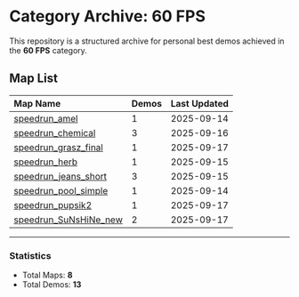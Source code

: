 # Category Archive: 60 FPS

This repository is a structured archive for personal best demos achieved in the **60 FPS** category.

## Map List

| Map Name | Demos | Last Updated |
| :--- | :---- | :--- |
| [speedrun_amel](./speedrun_amel) | 1 | 2025-09-14 |
| [speedrun_chemical](./speedrun_chemical) | 3 | 2025-09-16 |
| [speedrun_grasz_final](./speedrun_grasz_final) | 1 | 2025-09-17 |
| [speedrun_herb](./speedrun_herb) | 1 | 2025-09-15 |
| [speedrun_jeans_short](./speedrun_jeans_short) | 3 | 2025-09-15 |
| [speedrun_pool_simple](./speedrun_pool_simple) | 1 | 2025-09-14 |
| [speedrun_pupsik2](./speedrun_pupsik2) | 1 | 2025-09-17 |
| [speedrun_SuNsHiNe_new](./speedrun_SuNsHiNe_new) | 2 | 2025-09-17 |

---

### Statistics
- Total Maps: **8**
- Total Demos: **13**